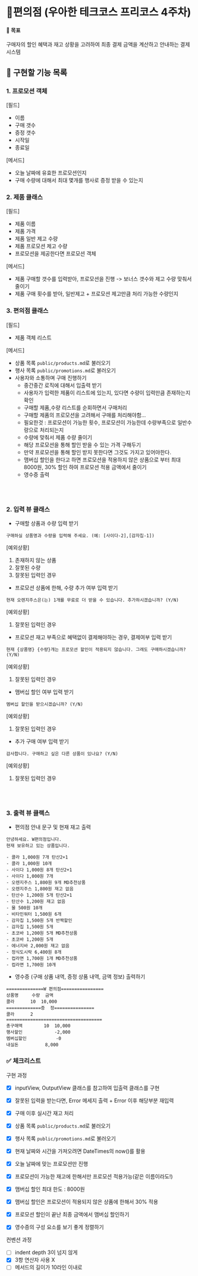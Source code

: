 # 🏪편의점 (우아한 테크코스 프리코스 4주차)

#### 🔎 목표
구매자의 할인 혜택과 재고 상황을 고려하여 최종 결제 금액을 계산하고 안내하는 결제 시스템

## 📑 구현할 기능 목록
### 1. 프로모션 객체
[필드]
- 이름
- 구매 갯수
- 증정 갯수
- 시작일
- 종료일

[메서드]
- 오늘 날짜에 유효한 프로모션인지
- 구매 수량에 대해서 최대 몇개를 행사로 증정 받을 수 있는지


### 2. 제품 클래스
[필드]
- 제품 이름
- 제품 가격
- 제품 일반 제고 수량
- 제품 프로모션 제고 수량
- 프로모션을 제공한다면 프로모션 객체

[메서드]
- 제품 구매할 갯수를 입력받아, 프로모션을 진행 -> 보너스 갯수와 제고 수량 맞춰서 줄이기
- 제품 구매 횟수를 받아, 일반제고 + 프로모션 제고만큼 처리 가능한 수량인지



### 3. 편의점 클래스
[필드]
- 제품 객체 리스트

[메서드]
- 상품 목록 `public/products.md`로 불러오기
- 행사 목록 `public/promotions.md`로 불러오기
- 사용자와 소통하며 구매 진행하기
  - 중간중간 로직에 대해서 입출력 받기
  - 사용자가 입력한 제품이 리스트에 있는지, 있다면 수량이 입력만큼 존재하는지 확인
  - 구매할 제품,수량 리스트를 순회하면서 구매처리
  - 구매할 제품의 프로모션을 고려해서 구매를 처리해야함...
  - 필요한것 : 프로모션이 가능한 횟수, 프로모션이 가능한데 수량부족으로 일반수량으로 처리되는지
  - 수량에 맞춰서 제품 수량 줄이기
  - 해당 프로모션을 통해 할인 받을 수 있는 가격 구해두기
  - 만약 프로모션을 통해 할인 받지 못한다면 그것도 가지고 있어야한다.
  - 맴버십 할인을 한다고 하면 프로모션을 적용하지 않은 상품으로 부터 최대 8000원, 30% 할인 하여 프로모션 적용 금액에서 줄이기
  - 영수증 출력




<br>
<br>


### 2. 입력 뷰 클래스
- 구매할 상품과 수량 입력 받기
```
구매하실 상품명과 수량을 입력해 주세요. (예: [사이다-2],[감자칩-1])
```
[예외상황]
1. 존재하지 않는 상품
2. 잘못된 수량
3. 잘못된 입력인 경우


- 프로모션 상품에 한해, 수량 추가 여부 입력 받기
```
현재 오렌지주스은(는) 1개를 무료로 더 받을 수 있습니다. 추가하시겠습니까? (Y/N)
```
[예외상황]
1. 잘못된 입력인 경우




- 프로모션 재고 부족으로 혜택없이 결제해야하는 경우, 결제여부 입력 받기
```
현재 {상품명} {수량}개는 프로모션 할인이 적용되지 않습니다. 그래도 구매하시겠습니까? (Y/N)
```
[예외상황]
1. 잘못된 입력인 경우


- 맴버십 할인 여부 입력 받기
```
멤버십 할인을 받으시겠습니까? (Y/N)
```
[예외상황]
1. 잘못된 입력인 경우



- 추가 구매 여부 입력 받기
```t
감사합니다. 구매하고 싶은 다른 상품이 있나요? (Y/N)
```
[예외상황]
1. 잘못된 입력인 경우    



<br>
<br>

### 3. 출력 뷰 클랙스
- 편의점 안내 문구 및 현재 재고 출력
```
안녕하세요. W편의점입니다.
현재 보유하고 있는 상품입니다.

- 콜라 1,000원 7개 탄산2+1
- 콜라 1,000원 10개
- 사이다 1,000원 8개 탄산2+1
- 사이다 1,000원 7개
- 오렌지주스 1,800원 9개 MD추천상품
- 오렌지주스 1,800원 재고 없음
- 탄산수 1,200원 5개 탄산2+1
- 탄산수 1,200원 재고 없음
- 물 500원 10개
- 비타민워터 1,500원 6개
- 감자칩 1,500원 5개 반짝할인
- 감자칩 1,500원 5개
- 초코바 1,200원 5개 MD추천상품
- 초코바 1,200원 5개
- 에너지바 2,000원 재고 없음
- 정식도시락 6,400원 8개
- 컵라면 1,700원 1개 MD추천상품
- 컵라면 1,700원 10개
```

- 영수증 (구매 상품 내역, 증정 상품 내역, 금액 정보) 출력하기
```
==============W 편의점================
상품명		수량	금액
콜라		10 	10,000
=============증	정===============
콜라		2
====================================
총구매액		10	10,000
행사할인			-2,000
멤버십할인			-0
내실돈			 8,000
```


### ✅ 체크리스트
구현 과정
- [x] inputView, OutputView 클래스를 참고하여 입출력 클래스를 구현
- [x] 잘못된 입력을 받는다면, Error 메세지 출력 + Error 이후 해당부분 재입력


- [x] 구매 이후 실시간 재고 처리
- [x] 상품 목록 `public/products.md`로 불러오기
- [x] 행사 목록 `public/promotions.md`로 불러오기

- [x] 현재 날짜와 시간을 가져오려면 DateTimes의 now()를 활용
- [x] 오늘 날짜에 맞는 프로모션만 진행
- [x] 프로모션이 가능한 재고에 한해서만 프로모션 적용가능(같은 이름이라도!)


- [x] 맴버십 할인 최대 한도 : 8000원
- [x] 맴버십 할인은 프로모션이 적용되지 않은 상품에 한해서 30% 적용
- [x] 프로모션 할인이 끝난 최종 금액에서 맴버십 할인하기

- [x] 영수증의 구성 요소를 보기 좋게 정렬하기


컨벤션 과정
- [ ] indent depth 3이 넘지 않게
- [x] 3항 연산자 사용 X
- [ ] 메서드의 길이가 10라인 이내로
